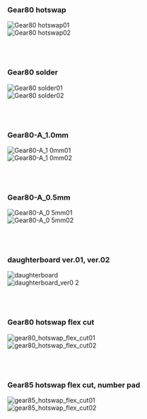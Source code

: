 ### Gear80 hotswap<br/>
![Gear80 hotswap01](https://github.com/cosmosalad/Gear80/assets/45204109/6a480475-2310-4fbc-9ffa-52cb97365e97)<br/>
![Gear80 hotswap02](https://github.com/cosmosalad/Gear80/assets/45204109/87fbedce-f94a-46be-b0f4-16c2def222b8)<br/>

<br/><br/>

### Gear80 solder<br/>
![Gear80 solder01](https://github.com/cosmosalad/Gear80/assets/45204109/bd1b0832-74b7-4a3c-b3bc-4b4fbd63a6c7)<br/>
![Gear80 solder02](https://github.com/cosmosalad/Gear80/assets/45204109/839fcf12-584f-441e-bc30-1ce00d3f4ddc)<br/>

<br/><br/>

### Gear80-A_1.0mm<br/>
![Gear80-A_1 0mm01](https://github.com/cosmosalad/Gear80/assets/45204109/2526988f-1b09-4fdd-9c7d-e32aa2a8d63d)<br/>
![Gear80-A_1 0mm02](https://github.com/cosmosalad/Gear80/assets/45204109/2f5bda15-bc11-4278-ab92-fcf48f5745ac)<br/>

<br/><br/>

### Gear80-A_0.5mm<br/>
![Gear80-A_0 5mm01](https://github.com/cosmosalad/Gear80/assets/45204109/6db13e6e-2761-4d62-b3a4-1337358b5aee)<br/>
![Gear80-A_0 5mm02](https://github.com/cosmosalad/Gear80/assets/45204109/54ed3422-92ba-4d5e-926b-deda0e15bb28)<br/>

<br/><br/>

### daughterboard ver.01, ver.02<br/>
![daughterboard](https://github.com/cosmosalad/Gear80/assets/45204109/a3cb0f6b-591e-4ec0-a271-517a2a2de56c)<br/>
![daughterboard_ver0 2](https://github.com/user-attachments/assets/c3689d3b-1a7e-46d1-89f5-dfa186c465b4)<br/>

<br/><br/>

### Gear80 hotswap flex cut<br/>
![gear80_hotswap_flex_cut01](https://github.com/user-attachments/assets/473d7b3b-0b3c-46fc-ab5e-39cc90a5fc42)<br/>
![gear80_hotswap_flex_cut02](https://github.com/user-attachments/assets/565fcced-1936-4238-bc74-448083456955)<br/>

<br/><br/>

### Gear85 hotswap flex cut, number pad<br/>
![gear85_hotswap_flex_cut01](https://github.com/user-attachments/assets/cc9feeb9-d269-4f30-bd0f-2f9b58c3ad00)<br/>
![gear85_hotswap_flex_cut02](https://github.com/user-attachments/assets/c2d9d602-5ef3-42b1-bab2-cbc879af0dbe)<br/>

